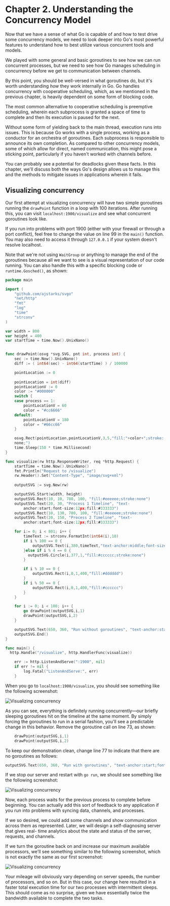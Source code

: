 # Chapter 2. Understanding the Concurrency Model

Now that we have a sense of what Go is capable of and how to test drive some 
concurrency models, we need to look deeper into Go's most powerful features to 
understand how to best utilize various concurrent tools and models.

We played with some general and basic goroutines to see how we can run
concurrent processes, but we need to see how Go manages scheduling in
concurrency before we get to communication between channels.

By this point, you should be well-versed in what goroutines do, but it's worth 
understanding *how* they work internally in Go. Go handles concurrency with 
cooperative scheduling, which, as we mentioned in the previous chapter, is 
heavily dependent on some form of blocking code.

The most common alternative to cooperative scheduling is preemptive scheduling, 
wherein each subprocess is granted a space of time to complete and then its 
execution is paused for the next.

Without some form of yielding back to the main thread, execution runs into 
issues. This is because Go works with a single process, working as a conductor 
for an orchestra of goroutines. Each subprocess is responsible to announce its 
own completion. As compared to other concurrency models, some of which allow for 
direct, named communication, this might pose a sticking point, particularly if 
you haven't worked with channels before.

You can probably see a potential for deadlocks given these facts. In this 
chapter, we'll discuss both the ways Go's design allows us to manage this and 
the methods to mitigate issues in applications wherein it fails.


## Visualizing concurrency

Our first attempt at visualizing concurrency will have two simple goroutines 
running the `drawPoint` function in a loop with 100 iterations. After running 
this, you can visit `localhost:1900/visualize` and see what concurrent 
goroutines look like.

If you run into problems with port 1900 (either with your firewall or through a 
port conflict), feel free to change the value on line 99 in the `main()` 
function. You may also need to access it through `127.0.0.1` if your system 
doesn't resolve localhost.

Note that we're not using `WaitGroup` or anything to manage the end of the 
goroutines because all we want to see is a visual representation of our code 
running. You can also handle this with a specific blocking code or 
`runtime.Gosched()`, as shown:

```go
package main

import (
    "github.com/ajstarks/svgo"
    "net/http"
    "fmt"
    "log"
    "time"
    "strconv"
)

var width = 800
var height = 400
var startTime = time.Now().UnixNano()


func drawPoint(osvg *svg.SVG, pnt int, process int) {
    sec := time.Now().UnixNano()
    diff := ( int64(sec) - int64(startTime) ) / 100000

    pointLocation := 0
    
    pointLocation = int(diff)
    pointLocationV := 0
    color := "#000000"
    switch {
    case process == 1:
        pointLocationV = 60
        color = "#cc6666"
    default:
        pointLocationV = 180
        color = "#66cc66"
    }

    osvg.Rect(pointLocation,pointLocationV,3,5,"fill:"+color+";stroke:
    none;")
    time.Sleep(150 * time.Millisecond)
}

func visualize(rw http.ResponseWriter, req *http.Request) {
    startTime = time.Now().UnixNano()
    fmt.Println("Request to /visualize")
    rw.Header().Set("Content-Type", "image/svg+xml")
    
    outputSVG := svg.New(rw)

    outputSVG.Start(width, height)
    outputSVG.Rect(10, 10, 780, 100, "fill:#eeeeee;stroke:none")
    outputSVG.Text(20, 30, "Process 1 Timeline", "text-
        anchor:start;font-size:12px;fill:#333333")
    outputSVG.Rect(10, 130, 780, 100, "fill:#eeeeee;stroke:none")    
    outputSVG.Text(20, 150, "Process 2 Timeline", "text-
        anchor:start;font-size:12px;fill:#333333")  

    for i:= 0; i < 801; i++ {
        timeText := strconv.FormatInt(int64(i),10)
        if i % 100 == 0 {
            outputSVG.Text(i,380,timeText,"text-anchor:middle;font-size:10px;fill:#000000")      
        }else if i % 4 == 0 {
          outputSVG.Circle(i,377,1,"fill:#cccccc;stroke:none")  
        }

        if i % 10 == 0 {
            outputSVG.Rect(i,0,1,400,"fill:#dddddd")
        }
        if i % 50 == 0 {
            outputSVG.Rect(i,0,1,400,"fill:#cccccc")
        }
    }

    for i := 0; i < 100; i++ {
        go drawPoint(outputSVG,i,1)
        drawPoint(outputSVG,i,2)    
    }

    outputSVG.Text(650, 360, "Run without goroutines", "text-anchor:start;font-size:12px;fill:#333333")      
    outputSVG.End()
}

func main() {
  http.Handle("/visualize", http.HandlerFunc(visualize))

    err := http.ListenAndServe(":1900", nil)
    if err != nil {
        log.Fatal("ListenAndServe:", err)
    }
```

When you go to `localhost:1900/visualize`, you should see something like the 
following screenshot:

![Visualizing
concurrency](/library/view/mastering-concurrency-in/9781783983483/graphics/3483OS_02_03.jpg)

As you can see, everything is definitely running concurrently—our briefly 
sleeping goroutines hit on the timeline at the same moment. By simply forcing 
the goroutines to run in a serial fashion, you'll see a predictable change in 
this behavior.  Remove the goroutine call on line 73, as shown:

```go
    drawPoint(outputSVG,i,1)
    drawPoint(outputSVG,i,2)  
```

To keep our demonstration clean, change line 77 to indicate that there are no 
goroutines as follows:

```go
outputSVG.Text(650, 360, "Run with goroutines", "text-anchor:start;font-size:12px;fill:#333333")  
```

If we stop our server and restart with `go run`, we should see something like 
the following screenshot:

![Visualizing
concurrency](/library/view/mastering-concurrency-in/9781783983483/graphics/3483OS_02_04.jpg)

Now, each process waits for the previous process to complete before beginning. 
You can actually add this sort of feedback to any application if you run into 
problems with syncing data, channels, and processes.

If we so desired, we could add some channels and show communication across them 
as represented. Later, we will design a self-diagnosing server that gives real-
time analytics about the state and status of the server, requests, and channels.

If we turn the goroutine back on and increase our maximum available processors, 
we'll see something similar to the following screenshot, which is not exactly 
the same as our first screenshot:

![Visualizing
concurrency](/library/view/mastering-concurrency-in/9781783983483/graphics/3483OS_02_05.jpg)

Your mileage will obviously vary depending on server speeds, the number of 
processors, and so on.  But in this case, our change here resulted in a faster 
total execution time for our two processes with intermittent sleeps. This should 
come as no surprise, given we have essentially twice the bandwidth available to 
complete the two tasks.


